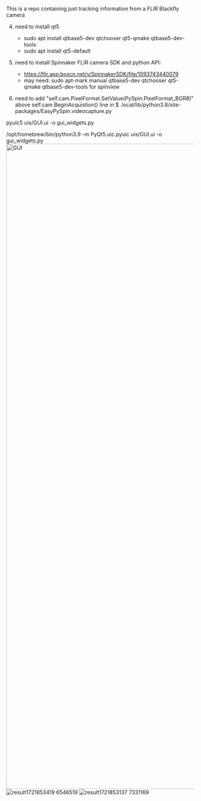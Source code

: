 This is a repo containing just tracking information from a FLIR Blackfly camera




4)  need to install qt5
    - sudo apt install qtbase5-dev qtchooser qt5-qmake qtbase5-dev-tools  
    - sudo apt install qt5-default

5) need to install Spinnaker FLIR camera SDK and python API: 
    - https://flir.app.boxcn.net/v/SpinnakerSDK/file/1093743440079
    - may need: sudo apt-mark manual qtbase5-dev qtchooser qt5-qmake qtbase5-dev-tools for spinview 

7) need to add "self.cam.PixelFormat.SetValue(PySpin.PixelFormat_BGR8)" above self.cam.BeginAcquistion() line in $ .local/lib/python3.8/site-packages/EasyPySpin.videocapture.py




pyuic5 uis/GUI.ui -o gui_widgets.py


/opt/homebrew/bin/python3.9 -m PyQt5.uic.pyuic uis/GUI.ui -o gui_widgets.py
<img width="1726" alt="GUI" src="https://github.com/user-attachments/assets/405738fd-477d-40c1-ba8c-38b9571400e5">
![result1721853419 6546519](https://github.com/user-attachments/assets/698b85e7-f01d-47fc-82b9-f76d2dc9047c)
![result1721853137 7331169](https://github.com/user-attachments/assets/50346e12-a95c-4b9c-8ebd-c09f3cefe456)

